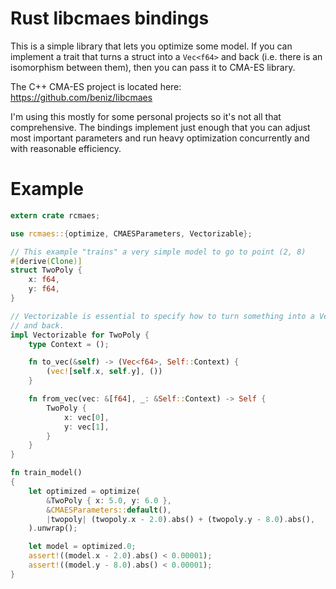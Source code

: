 # Rust libcmaes bindings

This is a simple library that lets you optimize some model. If you can
implement a trait that turns a struct into a `Vec<f64>` and back (i.e. there is
an isomorphism between them), then you can pass it to CMA-ES library.

The C++ CMA-ES project is located here: https://github.com/beniz/libcmaes

I'm using this mostly for some personal projects so it's not all that
comprehensive. The bindings implement just enough that you can adjust most
important parameters and run heavy optimization concurrently and with
reasonable efficiency.

# Example

```rust
extern crate rcmaes;

use rcmaes::{optimize, CMAESParameters, Vectorizable};

// This example "trains" a very simple model to go to point (2, 8)
#[derive(Clone)]
struct TwoPoly {
    x: f64,
    y: f64,
}

// Vectorizable is essential to specify how to turn something into a Vec<f64>
// and back.
impl Vectorizable for TwoPoly {
    type Context = ();

    fn to_vec(&self) -> (Vec<f64>, Self::Context) {
        (vec![self.x, self.y], ())
    }

    fn from_vec(vec: &[f64], _: &Self::Context) -> Self {
        TwoPoly {
            x: vec[0],
            y: vec[1],
        }
    }
}

fn train_model()
{
    let optimized = optimize(
        &TwoPoly { x: 5.0, y: 6.0 },
        &CMAESParameters::default(),
        |twopoly| (twopoly.x - 2.0).abs() + (twopoly.y - 8.0).abs(),
    ).unwrap();

    let model = optimized.0;
    assert!((model.x - 2.0).abs() < 0.00001);
    assert!((model.y - 8.0).abs() < 0.00001);
}
```
